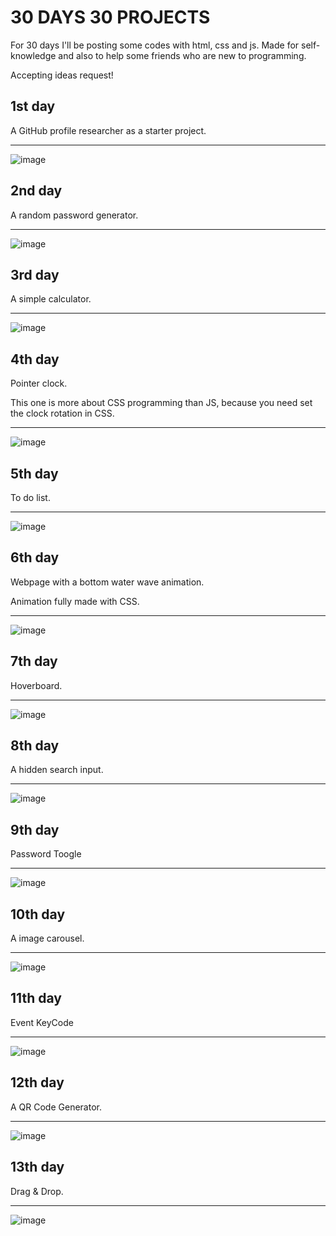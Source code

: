 <h1> 30 DAYS 30 PROJECTS</h1>

<p> For 30 days I'll be posting some codes with html, css and js. Made for self-knowledge and also to help some friends who are new to programming.</p>

Accepting ideas request!

<h2>1st day</h2>
<p> A GitHub profile researcher as a starter project. </p>

<hr>

![image](https://github.com/cleslleydemoura/30days30projects/assets/100368699/af494db6-e234-4c77-bb19-48d849cf0ccd)

<h2>2nd day</h2>
<p>A random password generator.</p>

<hr>

![image](https://github.com/cleslleydemoura/30days30projects/assets/100368699/12583972-9280-471a-9a08-2e2420bb6e06)

<h2>3rd day</h2>
<p>A simple calculator.</p>

<hr>

![image](https://github.com/cleslleydemoura/30days30projects/assets/100368699/0242488d-1280-4df5-9ba7-c049b339c813)

<h2>4th day</h2>
<p>Pointer clock.</p>
<p>This one is more about CSS programming than JS, because you need set the clock rotation in CSS.</p>

<hr>

![image](https://github.com/cleslleydemoura/30days30projects/assets/100368699/bfa7d274-4270-4214-87f9-a5df912c9c5d)

<h2>5th day</h2>
<p>To do list.</p>

<hr>

![image](https://github.com/cleslleydemoura/30days30projects/assets/100368699/ecd42f4f-60ca-4cb6-9b7d-3be4868a2a0a)

<h2>6th day</h2>
<p>Webpage with a bottom water wave animation.</p>
<p>Animation fully made with CSS.</p>

<hr>

![image](https://github.com/cleslleydemoura/30days30projects/assets/100368699/375789c4-07f3-4950-b1c4-809a164d1fe2)

<h2>7th day</h2>
<p>Hoverboard.</p>

<hr>

![image](https://github.com/cleslleydemoura/30days30projects/assets/100368699/3d9b4601-b392-4327-bb67-6791116e8cc6)

<h2>8th day</h2>
<p>A hidden search input.</p>

<hr>

![image](https://github.com/cleslleydemoura/30days30projects/assets/100368699/2ea59ab6-657e-4a06-9a82-d78d30d41675)

<h2>9th day</h2>
<p>Password Toogle</p>

<hr>

![image](https://github.com/cleslleydemoura/30days30projects/assets/100368699/77948b65-9fcc-4517-b303-2acb352f2491)

<h2>10th day</h2>
<p>A image carousel.</p>

<hr>

![image](https://github.com/cleslleydemoura/30days30projects/assets/100368699/7c9082fc-a09d-4b62-83be-e81b660b58a5)

<h2>11th day</h2>
<p>Event KeyCode</p>

<hr>

![image](https://github.com/cleslleydemoura/30days30projects/assets/100368699/3b4c853c-bbcb-420f-8277-cd559dad4742)

<h2>12th day</h2>
<p>A QR Code Generator.</p>

<hr>

![image](https://github.com/cleslleydemoura/30days30projects/assets/100368699/335d6728-22d9-4494-b681-92145ca2e3f8)

<h2>13th day</h2>
<p>Drag & Drop.</p>

<hr>

![image](https://github.com/cleslleydemoura/30days30projects/assets/100368699/744f9ee4-38a5-4676-bc44-c452f7c9f877)

